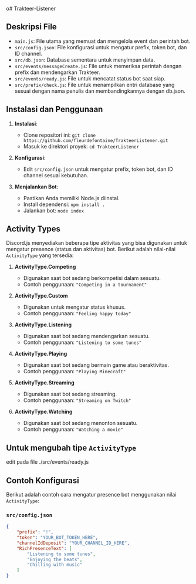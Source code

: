 o# Trakteer-Listener

## Deskripsi File

- `main.js`: File utama yang memuat dan mengelola event dan perintah bot.
- `src/config.json`: File konfigurasi untuk mengatur prefix, token bot, dan ID channel.
- `src/db.json`: Database sementara untuk menyimpan data.
- `src/events/messageCreate.js`: File untuk memeriksa perintah dengan prefix dan mendengarkan Trakteer.
- `src/events/ready.js`: File untuk mencatat status bot saat siap.
- `src/prefix/check.js`: File untuk menampilkan entri database yang sesuai dengan nama penulis dan membandingkannya dengan db.json.

## Instalasi dan Penggunaan

1. **Instalasi**:
   - Clone repositori ini: `git clone https://github.com/fleurdefontaine/TrakteerListener.git`
   - Masuk ke direktori proyek: `cd TrakteerListener`

2. **Konfigurasi**:
   - Edit `src/config.json` untuk mengatur prefix, token bot, dan ID channel sesuai kebutuhan.

3. **Menjalankan Bot**:
   - Pastikan Anda memiliki Node.js diinstal.
   - Install dependensi: `npm install .`
   - Jalankan bot: `node index`

## Activity Types

Discord.js menyediakan beberapa tipe aktivitas yang bisa digunakan untuk mengatur presence (status dan aktivitas) bot. Berikut adalah nilai-nilai `ActivityType` yang tersedia:

1. **ActivityType.Competing**
   - Digunakan saat bot sedang berkompetisi dalam sesuatu.
   - Contoh penggunaan: `"Competing in a tournament"`

2. **ActivityType.Custom**
   - Digunakan untuk mengatur status khusus.
   - Contoh penggunaan: `"Feeling happy today"`

3. **ActivityType.Listening**
   - Digunakan saat bot sedang mendengarkan sesuatu.
   - Contoh penggunaan: `"Listening to some tunes"`

4. **ActivityType.Playing**
   - Digunakan saat bot sedang bermain game atau beraktivitas.
   - Contoh penggunaan: `"Playing Minecraft"`

5. **ActivityType.Streaming**
   - Digunakan saat bot sedang streaming.
   - Contoh penggunaan: `"Streaming on Twitch"`

6. **ActivityType.Watching**
   - Digunakan saat bot sedang menonton sesuatu.
   - Contoh penggunaan: `"Watching a movie"`

## Untuk mengubah tipe `ActivityType`
edit pada file ./src/events/ready.js

## Contoh Konfigurasi

Berikut adalah contoh cara mengatur presence bot menggunakan nilai `ActivityType`:

### `src/config.json`

```json
{
    "prefix": "!",
    "token": "YOUR_BOT_TOKEN_HERE",
    "channelIdDeposit": "YOUR_CHANNEL_ID_HERE",
    "RichPresenceText": [
        "Listening to some tunes",
        "Enjoying the beats",
        "Chilling with music"
    ]
}

